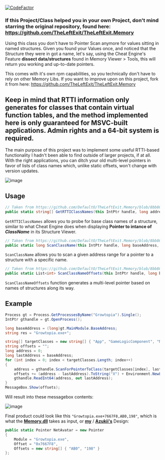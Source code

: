 [![CodeFactor](https://www.codefactor.io/repository/github/defaulto/theleftexit.memory/badge)](https://www.codefactor.io/repository/github/defaulto/theleftexit.memory)
### If this Project/Class helped you in your own Project, don't mind starring the original repository, found here: https://github.com/TheLeftExit/TheLeftExit.Memory

Using this class you don't have to Pointer Scan anymore for values sitting in named structures. Given you found your Values once, and noticed that the Structure they were in got a name, let's say, using the Cheat Engine's Feature **dissect data/structures** found in Memory Viewer > Tools, this will return you working and up-to-date pointers.

This comes with it's own rpm capabilities, so you technically don't have to rely on other Memory Libs. If you want to improve upon on this project, fork it from here: https://github.com/TheLeftExit/TheLeftExit.Memory

## Keep in mind that RTTI information only generates for classes that contain virtual function tables, and the method implemented here is only guaranteed for MSVC-built applications. Admin rights and a 64-bit system is required.

The main purpose of this project was to implement some useful RTTI-based functionality I hadn't been able to find outside of larger projects, if at all. With the right applications, you can ditch your old multi-level pointers in favor of lists of class names which, unlike static offsets, won't change with version updates.


![image](https://user-images.githubusercontent.com/42414542/121788422-749b4880-cbcd-11eb-915f-46eaf45c2b18.png)

## Usage
```csharp
// Taken from https://github.com/DefaultO/TheLeftExit.Memory/blob/8bb868205239ccbbb2681aa470865069515fee9a/Memory.cs#L120
public static string[] GetRTTIClassNames(this IntPtr handle, long address)
```
``GetRTTIClassNames`` allows you to probe for base class names of a structure, similar to what Cheat Engine does when displaying **Pointer to intance of *ClassName*** in its Structure Viewer.
```csharp
// Taken from https://github.com/DefaultO/TheLeftExit.Memory/blob/8bb868205239ccbbb2681aa470865069515fee9a/Memory.cs#L155
public static long ScanClassName(this IntPtr handle, long baseAddress, string className, int maxOffset)
```
``ScanClassName`` allows you to scan a given address range for a pointer to a structure with a specific name.
```csharp
// Taken from https://github.com/DefaultO/TheLeftExit.Memory/blob/8bb868205239ccbbb2681aa470865069515fee9a/Memory.cs#L173
public static List<int> ScanClassNameOffsets(this IntPtr handle, long baseAddress, params (string className, int maxOffset)[] searchParameters)
```
``ScanClassNameOffsets`` function generates a multi-level pointer based on names of structures along its way.

## Example
```csharp
Process gt = Process.GetProcessesByName("Growtopia").Single();
IntPtr gthandle = gt.OpenProcess();

long baseAddress = (long)gt.MainModule.BaseAddress;
string res = "Growtopia.exe+";

string[] targetClasses = new string[] { "App", "GameLogicComponent", "NetAvatar" };
string offsets = "";
long address = 0;
long lastAddress = baseAddress;
for (int index = 0; index < targetClasses.Length; index++)
{
    address = gthandle.ScanForPointerToClass(targetClasses[index], lastAddress, index == 0 ? 0x800000 : 0x1000);
    offsets += (address - lastAddress).ToString("X") + Environment.NewLine;
    gthandle.ReadInt64(address, out lastAddress);
}
MessageBox.Show(offsets);
```
Will result into these messagebox contents:

![image](https://user-images.githubusercontent.com/42414542/121859416-f7202700-ccf7-11eb-9c5e-7e73bd50ae7b.png)

Final product could look like this ``"Growtopia.exe+7667F8,AB0,198"``, which is what the [**Memory.dll**](https://github.com/erfg12/memory.dll/) takes as input, or [**my**](https://github.com/DefaultO/Intralism-Bot-2020/blob/master/src/Patchables.cs) / [**Azukii's**](https://github.com/Azukee/osu-rx/blob/master/osu!rx/osu/Memory/Signatures.cs) Design:
```csharp
public static Pointer NetAvatar = new Pointer
{
    Module = "Growtopia.exe",
    Offset = "0x7667F8",
    Offsets = new string[] { "AB0", "198" }
};
```

